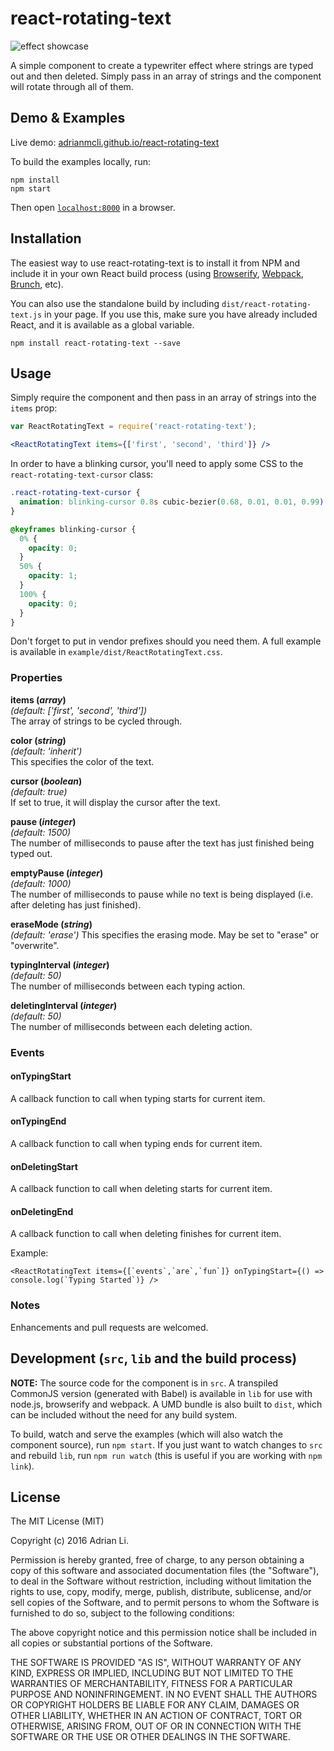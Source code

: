 # react-rotating-text

![effect showcase](http://i.imgur.com/AC5g7KD.gif)

A simple component to create a typewriter effect where strings are typed out and then deleted. Simply pass in an array of strings and the component will rotate through all of them.


## Demo & Examples

Live demo: [adrianmcli.github.io/react-rotating-text](http://adrianmcli.github.io/react-rotating-text/)

To build the examples locally, run:

```
npm install
npm start
```

Then open [`localhost:8000`](http://localhost:8000) in a browser.


## Installation

The easiest way to use react-rotating-text is to install it from NPM and include it in your own React build process (using [Browserify](http://browserify.org), [Webpack](http://webpack.github.io/), [Brunch](http://brunch.io/), etc).

You can also use the standalone build by including `dist/react-rotating-text.js` in your page. If you use this, make sure you have already included React, and it is available as a global variable.

```
npm install react-rotating-text --save
```


## Usage

Simply require the component and then pass in an array of strings into the `items` prop:

```jsx
var ReactRotatingText = require('react-rotating-text');

<ReactRotatingText items={['first', 'second', 'third']} />
```

In order to have a blinking cursor, you'll need to apply some CSS to the `react-rotating-text-cursor` class:

```css
.react-rotating-text-cursor {
  animation: blinking-cursor 0.8s cubic-bezier(0.68, 0.01, 0.01, 0.99) 0s infinite;
}

@keyframes blinking-cursor {
  0% {
    opacity: 0;
  }
  50% {
    opacity: 1;
  }
  100% {
    opacity: 0;
  }
}
```

Don't forget to put in vendor prefixes should you need them. A full example is available in `example/dist/ReactRotatingText.css`.

### Properties

**items (*array*)**  
*(default: ['first', 'second', 'third'])*  
The array of strings to be cycled through.

**color (*string*)**  
*(default: 'inherit')*  
This specifies the color of the text.

**cursor (*boolean*)**  
*(default: true)*  
If set to true, it will display the cursor after the text.

**pause (*integer*)**  
*(default: 1500)*  
The number of milliseconds to pause after the text has just finished being typed out.

**emptyPause (*integer*)**  
*(default: 1000)*  
The number of milliseconds to pause while no text is being displayed (i.e. after deleting has just finished).

**eraseMode (*string*)**  
*(default: 'erase')*
This specifies the erasing mode. May be set to "erase" or "overwrite".

**typingInterval (*integer*)**  
*(default: 50)*  
The number of milliseconds between each typing action.

**deletingInterval (*integer*)**  
*(default: 50)*  
The number of milliseconds between each deleting action.

### Events

#### onTypingStart
A callback function to call when typing starts for current item.

#### onTypingEnd
A callback function to call when typing ends for current item.

#### onDeletingStart
A callback function to call when deleting starts for current item.

#### onDeletingEnd
A callback function to call when deleting finishes for current item.

Example:
```
<ReactRotatingText items={[`events`,`are`,`fun`]} onTypingStart={() => console.log(`Typing Started`)} />
```

### Notes

Enhancements and pull requests are welcomed.


## Development (`src`, `lib` and the build process)

**NOTE:** The source code for the component is in `src`. A transpiled CommonJS version (generated with Babel) is available in `lib` for use with node.js, browserify and webpack. A UMD bundle is also built to `dist`, which can be included without the need for any build system.

To build, watch and serve the examples (which will also watch the component source), run `npm start`. If you just want to watch changes to `src` and rebuild `lib`, run `npm run watch` (this is useful if you are working with `npm link`).

## License

The MIT License (MIT)

Copyright (c) 2016 Adrian Li.

Permission is hereby granted, free of charge, to any person obtaining a copy
of this software and associated documentation files (the "Software"), to deal
in the Software without restriction, including without limitation the rights
to use, copy, modify, merge, publish, distribute, sublicense, and/or sell
copies of the Software, and to permit persons to whom the Software is
furnished to do so, subject to the following conditions:

The above copyright notice and this permission notice shall be included in all
copies or substantial portions of the Software.

THE SOFTWARE IS PROVIDED "AS IS", WITHOUT WARRANTY OF ANY KIND, EXPRESS OR
IMPLIED, INCLUDING BUT NOT LIMITED TO THE WARRANTIES OF MERCHANTABILITY,
FITNESS FOR A PARTICULAR PURPOSE AND NONINFRINGEMENT. IN NO EVENT SHALL THE
AUTHORS OR COPYRIGHT HOLDERS BE LIABLE FOR ANY CLAIM, DAMAGES OR OTHER
LIABILITY, WHETHER IN AN ACTION OF CONTRACT, TORT OR OTHERWISE, ARISING FROM,
OUT OF OR IN CONNECTION WITH THE SOFTWARE OR THE USE OR OTHER DEALINGS IN THE
SOFTWARE.
